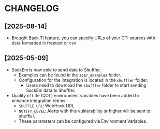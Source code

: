 # CHANGELOG
## [2025-08-14]
- Brought Back TI feature, you can specify URLs of your CTI sources with data formatted in freetext or csv
## [2025-05-09]
- SockEm is now able to send data to Shuffler.
    - Examples can be found in the `soar_examples` folder.
    - Configuration for the integration is located in the `shuffler` folder.
        - Users need to download the `shuffler` folder to start sending SockEm data to Shuffler.
- Quality of Life (QOL) environment variables have been added to enhance integration retries:
    - `SHUFFLE_URL`: WebHook URL
    - `NOTIFY_LEVEL`: Alerts with this vulnerability or higher will be sent to shuffler.
    - These parameters can be configured via Environment Variables.